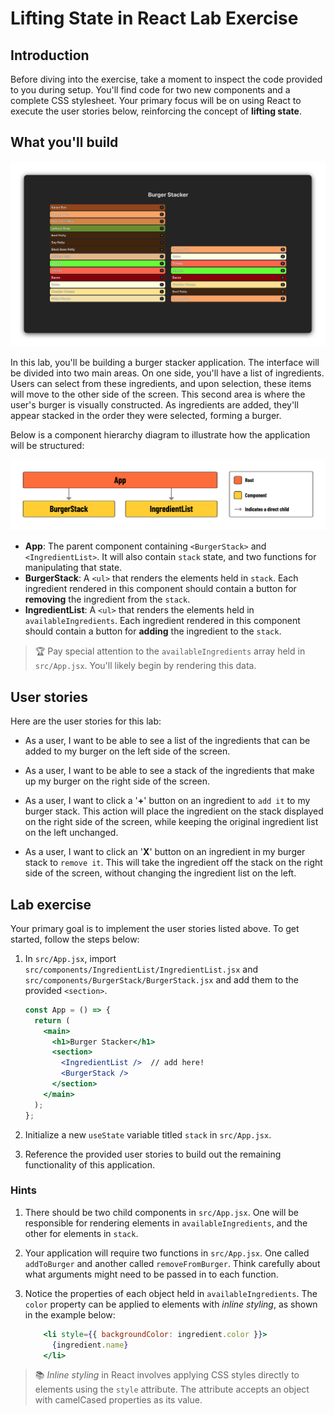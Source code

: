 <h1>
  <span class="headline">Lifting State in React Lab</span>
  <span class="subhead">Exercise</span>
</h1>

## Introduction

Before diving into the exercise, take a moment to inspect the code provided to you during setup. You'll find code for two new components and a complete CSS stylesheet. Your primary focus will be on using React to execute the user stories below, reinforcing the concept of **lifting state**.

## What you'll build

![Solution UI](../assets/burger.png)

In this lab, you'll be building a burger stacker application. The interface will be divided into two main areas. On one side, you'll have a list of ingredients. Users can select from these ingredients, and upon selection, these items will move to the other side of the screen. This second area is where the user's burger is visually constructed. As ingredients are added, they'll appear stacked in the order they were selected, forming a burger.

Below is a component hierarchy diagram to illustrate how the application will be structured:

![Component hierarchy diagram](./assets/burger-chd.png)

- **App**: The parent component containing `<BurgerStack>` and `<IngredientList>`. It will also contain `stack` state, and two functions for manipulating that state.
- **BurgerStack**: A `<ul>` that renders the elements held in `stack`. Each ingredient rendered in this component should contain a button for **removing** the ingredient from the `stack`.
- **IngredientList**: A `<ul>` that renders the elements held in `availableIngredients`. Each ingredient rendered in this component should contain a button for **adding** the ingredient to the `stack`.

> 🏆 Pay special attention to the `availableIngredients` array held in `src/App.jsx`. You'll likely begin by rendering this data.

## User stories

Here are the user stories for this lab:

- As a user, I want to be able to see a list of the ingredients that can be added to my burger on the left side of the screen.

- As a user, I want to be able to see a stack of the ingredients that make up my burger on the right side of the screen.

- As a user, I want to click a '**+**' button on an ingredient to `add it` to my burger stack. This action will place the ingredient on the stack displayed on the right side of the screen, while keeping the original ingredient list on the left unchanged.

- As a user, I want to click an '**X**' button on an ingredient in my burger stack to `remove it`. This will take the ingredient off the stack on the right side of the screen, without changing the ingredient list on the left.

## Lab exercise

Your primary goal is to implement the user stories listed above. To get started, follow the steps below:

1. In `src/App.jsx`, import `src/components/IngredientList/IngredientList.jsx` and `src/components/BurgerStack/BurgerStack.jsx` and add them to the provided `<section>`.

   ```jsx
   const App = () => {
     return (
       <main>
         <h1>Burger Stacker</h1>
         <section>
           <IngredientList />  // add here! 
           <BurgerStack />
         </section>
       </main>
     );
   };
   ```

2. Initialize a new `useState` variable titled `stack` in `src/App.jsx`.

3. Reference the provided user stories to build out the remaining functionality of this application.

### Hints

1. There should be two child components in `src/App.jsx`. One will be responsible for rendering elements in `availableIngredients`, and the other for elements in `stack`.

2. Your application will require two functions in `src/App.jsx`. One called `addToBurger` and another called `removeFromBurger`. Think carefully about what arguments might need to be passed in to each function.

3. Notice the properties of each object held in `availableIngredients`. The `color` property can be applied to elements with *inline styling*, as shown in the example below:

   ```jsx
       <li style={{ backgroundColor: ingredient.color }}>
         {ingredient.name}
       </li>
   ```

> 📚 *Inline styling* in React involves applying CSS styles directly to elements using the `style` attribute. The attribute accepts an object with camelCased properties as its value.
